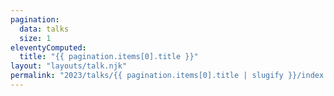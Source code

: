 ```yaml
---
pagination:
  data: talks
  size: 1
eleventyComputed:
  title: "{{ pagination.items[0].title }}"
layout: "layouts/talk.njk"
permalink: "2023/talks/{{ pagination.items[0].title | slugify }}/index.html"
---
```


